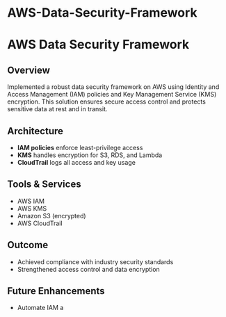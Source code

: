 # AWS-Data-Security-Framework
# AWS Data Security Framework

## Overview
Implemented a robust data security framework on AWS using Identity and Access Management (IAM) policies and Key Management Service (KMS) encryption. This solution ensures secure access control and protects sensitive data at rest and in transit.

## Architecture
- **IAM policies** enforce least-privilege access
- **KMS** handles encryption for S3, RDS, and Lambda
- **CloudTrail** logs all access and key usage

## Tools & Services
- AWS IAM
- AWS KMS
- Amazon S3 (encrypted)
- AWS CloudTrail

## Outcome
- Achieved compliance with industry security standards
- Strengthened access control and data encryption

## Future Enhancements
- Automate IAM a
